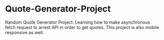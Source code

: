 # Quote-Generator-Project

Random Quote Generator Project:
Learning how to make asynchronous fetch request to arrest API in order to get quotes. This project is also mobile responsive as well. 
